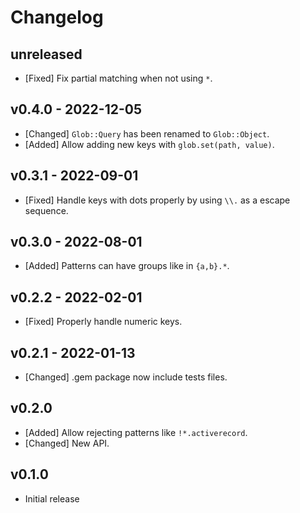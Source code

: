 # Changelog

<!--
Prefix your message with one of the following:

- [Added] for new features.
- [Changed] for changes in existing functionality.
- [Deprecated] for soon-to-be removed features.
- [Removed] for now removed features.
- [Fixed] for any bug fixes.
- [Security] in case of vulnerabilities.
-->

## unreleased

- [Fixed] Fix partial matching when not using `*`.

## v0.4.0 - 2022-12-05

- [Changed] `Glob::Query` has been renamed to `Glob::Object`.
- [Added] Allow adding new keys with `glob.set(path, value)`.

## v0.3.1 - 2022-09-01

- [Fixed] Handle keys with dots properly by using `\\.` as a escape sequence.

## v0.3.0 - 2022-08-01

- [Added] Patterns can have groups like in `{a,b}.*`.

## v0.2.2 - 2022-02-01

- [Fixed] Properly handle numeric keys.

## v0.2.1 - 2022-01-13

- [Changed] .gem package now include tests files.

## v0.2.0

- [Added] Allow rejecting patterns like `!*.activerecord`.
- [Changed] New API.

## v0.1.0

- Initial release
